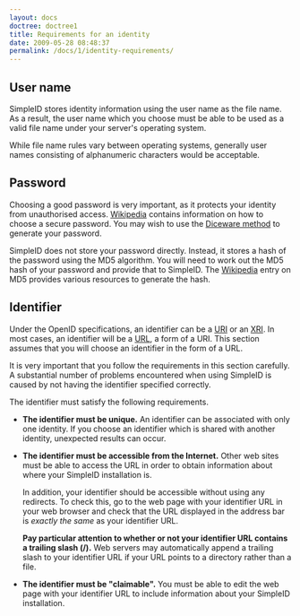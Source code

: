 ```yaml
---
layout: docs
doctree: doctree1
title: Requirements for an identity
date: 2009-05-28 08:48:37
permalink: /docs/1/identity-requirements/
---
```


## User name

SimpleID stores identity information using the user name as the file name.  As a result, the user name which you choose must be able to be used as a valid file name under your server's operating system.

While file name rules vary between operating systems, generally user names consisting of alphanumeric characters would be acceptable.

## Password

Choosing a good password is very important, as it protects your identity from unauthorised access.  [Wikipedia](http://en.wikipedia.org/wiki/Password) contains information on how to choose a secure password.  You may wish to use the [Diceware method](http://en.wikipedia.org/wiki/Diceware) to generate your password.

SimpleID does not store your password directly.  Instead, it stores a hash of the password using the MD5 algorithm.  You will need to work out the MD5 hash of your password and provide that to SimpleID.  The [Wikipedia](http://en.wikipedia.org/wiki/MD5) entry on MD5 provides various resources to generate the hash.

## Identifier

Under the OpenID specifications, an identifier can be a [URI](http://en.wikipedia.org/wiki/URI) or an [XRI](http://en.wikipedia.org/wiki/XRI).  In most cases, an identifier will be a [URL](http://en.wikipedia.org/wiki/URI), a form of a URI.  This section assumes that you will choose an identifier in the form of a URL.

<div class="note warning">
It is very important that you follow the requirements in this section carefully.  A substantial number of problems encountered when using SimpleID is caused by not having the identifier specified correctly.
</div>

The identifier must satisfy the following requirements.

- **The identifier must be unique.**  An identifier can be associated with only one identity.  If you choose an identifier which is shared with another identity, unexpected results can occur.

- **The identifier must be accessible from the Internet.**  Other web sites must be able to access the URL in order to obtain information about where your SimpleID installation is.

    In addition, your identifier should be accessible without using any redirects.  To check this, go to the web page with your identifier URL in your web browser and check that the URL displayed in the address bar is *exactly the same* as your identifier URL.

    **Pay particular attention to whether or not your identifier URL contains a trailing slash (/).**  Web servers may automatically append a trailing slash to your identifier URL if your URL points to a directory rather than a file.

- **The identifier must be "claimable".**  You must be able to edit the web page with your identifier URL to include information about your SimpleID installation.